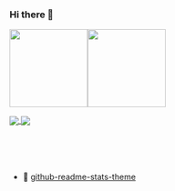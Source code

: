### Hi there 👋


<img align="" height="137px" src="https://github-readme-stats.vercel.app/api?username=liudih&hide_title=true&hide_border=true&show_icons=true&include_all_commits=true&line_height=21&theme=outrun&locale=cn" /><img align="" height="137px" src="https://github-readme-stats.vercel.app/api/top-langs/?username=liudih&hide_title=true&hide_border=true&layout=compact&theme=material-palenight&locale=cn" />


<a href="https://github.com/liudih/blog">
  <img align="center" src="https://github-readme-stats.vercel.app/api/pin/?username=liudih&repo=blog&theme=cobalt" />
</a>
<a href="https://github.com/liudih/liudih.github.io">
  <img align="center" src="https://github-readme-stats.vercel.app/api/pin/?username=liudih&repo=liudih.github.io&theme=dracula" />
</a>


<br />
<br />
<br />
<br />
<br />


- 🌱 [github-readme-stats-theme](https://github.com/anuraghazra/github-readme-stats/blob/master/themes/README.md)

<!--
**liudih/liudih** is a ✨ _special_ ✨ repository because its `README.md` (this file) appears on your GitHub profile.

Here are some ideas to get you started:

- 🔭 I’m currently working on ...
- 🌱 I’m currently learning ...
- 👯 I’m looking to collaborate on ...
- 🤔 I’m looking for help with ...
- 💬 Ask me about ...
- 📫 How to reach me: ...
- 😄 Pronouns: ...
- ⚡ Fun fact: ...
-->
